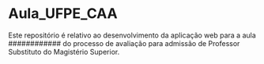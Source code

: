 # Aula_UFPE_CAA

Este repositório é relativo ao desenvolvimento da aplicação web para a aula ############ do processo de avaliação para admissão de Professor Substituto do Magistério Superior.
